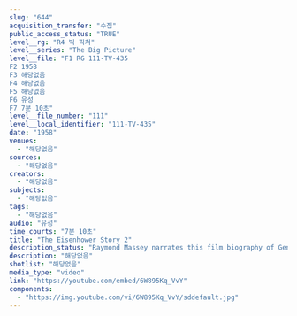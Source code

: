 ```yaml
---
slug: "644"
acquisition_transfer: "수집"
public_access_status: "TRUE"
level__rg: "R4 빅 픽쳐"
level__series: "The Big Picture"
level__file: "F1 RG 111-TV-435
F2 1958
F3 해당없음
F4 해당없음
F5 해당없음
F6 유성
F7 7분 10초"
level__file_number: "111"
level__local_identifier: "111-TV-435"
date: "1958"
venues: 
  - "해당없음"
sources: 
  - "해당없음"
creators: 
  - "해당없음"
subjects: 
  - "해당없음"
tags: 
  - "해당없음"
audio: "유성"
time_courts: "7분 10초"
title: "The Eisenhower Story 2"
description_status: "Raymond Massey narrates this film biography of General Eisenhower which is climaxed with D-Day in Europe."
description: "해당없음"
shotlist: "해당없음"
media_type: "video"
link: "https://youtube.com/embed/6W895Kq_VvY"
components: 
  - "https://img.youtube.com/vi/6W895Kq_VvY/sddefault.jpg"
---
```

